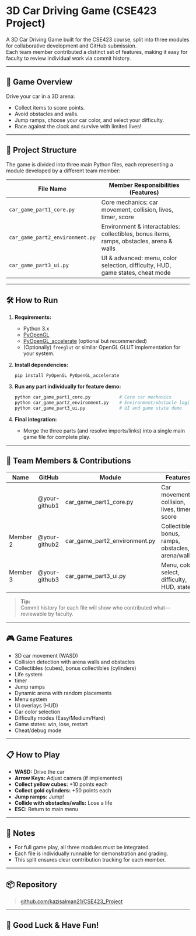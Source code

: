 # 3D Car Driving Game (CSE423 Project)

A 3D Car Driving Game built for the CSE423 course, split into three modules for collaborative development and GitHub submission.  
Each team member contributed a distinct set of features, making it easy for faculty to review individual work via commit history.

---

## 🚗 Game Overview

Drive your car in a 3D arena:
- Collect items to score points.
- Avoid obstacles and walls.
- Jump ramps, choose your car color, and select your difficulty.
- Race against the clock and survive with limited lives!

---

## 📁 Project Structure

The game is divided into three main Python files, each representing a module developed by a different team member:

| File Name                   | Member Responsibilities (Features)                     |
|-----------------------------|-------------------------------------------------------|
| `car_game_part1_core.py`    | Core mechanics: car movement, collision, lives, timer, score |
| `car_game_part2_environment.py` | Environment & interactables: collectibles, bonus items, ramps, obstacles, arena & walls |
| `car_game_part3_ui.py`      | UI & advanced: menu, color selection, difficulty, HUD, game states, cheat mode |

---

## 🛠️ How to Run

1. **Requirements:**
   - Python 3.x
   - [PyOpenGL](https://pypi.org/project/PyOpenGL/)
   - [PyOpenGL_accelerate](https://pypi.org/project/PyOpenGL-accelerate/) (optional but recommended)
   - (Optionally) `freeglut` or similar OpenGL GLUT implementation for your system.

2. **Install dependencies:**
   ```
   pip install PyOpenGL PyOpenGL_accelerate
   ```

3. **Run any part individually for feature demo:**
   ```bash
   python car_game_part1_core.py           # Core car mechanics
   python car_game_part2_environment.py    # Environment/obstacle logic (to be integrated)
   python car_game_part3_ui.py             # UI and game state demo
   ```

4. **Final integration:**
   - Merge the three parts (and resolve imports/links) into a single main game file for complete play.

---

## 👥 Team Members & Contributions

| Name            | GitHub                | Module                  | Features                              |
|-----------------|----------------------|-------------------------|---------------------------------------|
|        | @your-github1        | car_game_part1_core.py  | Car movement, collision, lives, timer, score |
| Member 2        | @your-github2        | car_game_part2_environment.py | Collectibles, bonus, ramps, obstacles, arena/walls |
| Member 3        | @your-github3        | car_game_part3_ui.py    | Menu, color select, difficulty, HUD, states |

> **Tip:**  
> Commit history for each file will show who contributed what—reviewable by faculty.

---

## 🎮 Game Features

- 3D car movement (WASD)
- Collision detection with arena walls and obstacles
- Collectibles (cubes), bonus collectibles (cylinders)
- Life system
- timer
- Jump ramps
- Dynamic arena with random placements
- Menu system
- UI overlays (HUD)
- Car color selection
- Difficulty modes (Easy/Medium/Hard)
- Game states: win, lose, restart
- Cheat/debug mode

---

## 📋 How to Play

- **WASD:** Drive the car
- **Arrow Keys:** Adjust camera (if implemented)
- **Collect yellow cubes:** +10 points each
- **Collect gold cylinders:** +50 points each
- **Jump ramps:** Jump!
- **Collide with obstacles/walls:** Lose a life
- **ESC:** Return to main menu

---

## 📝 Notes

- For full game play, all three modules must be integrated.
- Each file is individually runnable for demonstration and grading.
- This split ensures clear contribution tracking for each member.

---

## 📦 Repository

> [github.com/kazisalman21/CSE423_Project](https://github.com/kazisalman21/CSE423_Project.git)

---

## 🏁 Good Luck & Have Fun!
